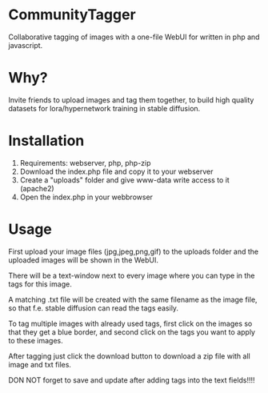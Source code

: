 # CommunityTagger
Collaborative tagging of images with a one-file WebUI for written in php and javascript.
# Why?
Invite friends to upload images and tag them together, to build high quality datasets for lora/hypernetwork training in stable diffusion. 
# Installation
1. Requirements: webserver, php, php-zip
2. Download the index.php file and copy it to your webserver
3. Create a "uploads" folder and give www-data write access to it (apache2)
4. Open the index.php in your webbrowser
# Usage
First upload your image files (jpg,jpeg,png,gif) to the uploads folder and the uploaded images will be shown in the WebUI.

There will be a text-window next to every image where you can type in the tags for this image.

A matching .txt file will be created with the same filename as the image file, so that f.e. stable diffusion can read the tags easily.

To tag multiple images with already used tags, first click on the images so that they get a blue border, and second click on the tags you want to apply to these images.

After tagging just click the download button to download a zip file with all image and txt files.

DON NOT forget to save and update after adding tags into the text fields!!!!
